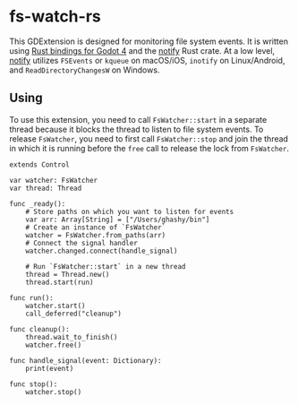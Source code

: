 # fs-watch-rs

This GDExtension is designed for monitoring file system events. It is written using [Rust bindings for Godot 4](https://github.com/godot-rust/gdext) and the [notify](https://github.com/notify-rs/notify) Rust crate.
At a low level, [notify](https://github.com/notify-rs/notify) utilizes `FSEvents` or `kqueue` on macOS/iOS, `inotify` on Linux/Android, and `ReadDirectoryChangesW` on Windows.

## Using

To use this extension, you need to call `FsWatcher::start` in a separate thread because it blocks the thread to listen to file system events.
To release `FsWatcher`, you need to first call `FsWatcher::stop` and join the thread in which it is running before the `free` call to release the lock from `FsWatcher`.

```gdscript
extends Control

var watcher: FsWatcher
var thread: Thread

func _ready():
    # Store paths on which you want to listen for events
    var arr: Array[String] = ["/Users/ghashy/bin"]
    # Create an instance of `FsWatcher`
    watcher = FsWatcher.from_paths(arr)
    # Connect the signal handler
    watcher.changed.connect(handle_signal)

    # Run `FsWatcher::start` in a new thread
    thread = Thread.new()
    thread.start(run)

func run():
    watcher.start()
    call_deferred("cleanup")

func cleanup():
    thread.wait_to_finish()
    watcher.free()

func handle_signal(event: Dictionary):
    print(event)

func stop():
    watcher.stop()
```
